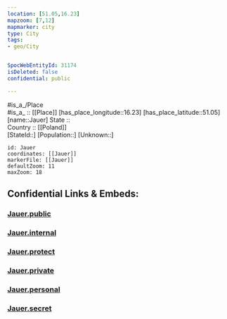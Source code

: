 ```yaml
---
location: [51.05,16.23] 
mapzoom: [7,12] 
mapmarker: city 
type: City
tags:
- geo/City


SpocWebEntityId: 31174
isDeleted: false
confidential: public

---
```

#is_a_/Place  
#is_a_ :: [[Place]] 
[has_place_longitude::16.23] 
[has_place_latitude::51.05] 
[name::Jauer] 
State ::  
Country :: [[Poland]]  
[StateId::] 
[Population::] 
[Unknown::] 


```leaflet
id: Jauer
coordinates: [[Jauer]] 
markerFile: [[Jauer]] 
defaultZoom: 11 
maxZoom: 18
```


## Confidential Links & Embeds: 

### [Jauer.public](/_public/\Earth\Continent\Europe\Europe~East\Poland\Provinces~Poland\Lower_Silesian\CityJauer.public.md) 

### [Jauer.internal](/_internal/\Earth\Continent\Europe\Europe~East\Poland\Provinces~Poland\Lower_Silesian\CityJauer.internal.md) 

### [Jauer.protect](/_protect/\Earth\Continent\Europe\Europe~East\Poland\Provinces~Poland\Lower_Silesian\CityJauer.protect.md) 

### [Jauer.private](/_private/\Earth\Continent\Europe\Europe~East\Poland\Provinces~Poland\Lower_Silesian\CityJauer.private.md) 

### [Jauer.personal](/_personal/\Earth\Continent\Europe\Europe~East\Poland\Provinces~Poland\Lower_Silesian\CityJauer.personal.md) 

### [Jauer.secret](/_secret/\Earth\Continent\Europe\Europe~East\Poland\Provinces~Poland\Lower_Silesian\CityJauer.secret.md)

